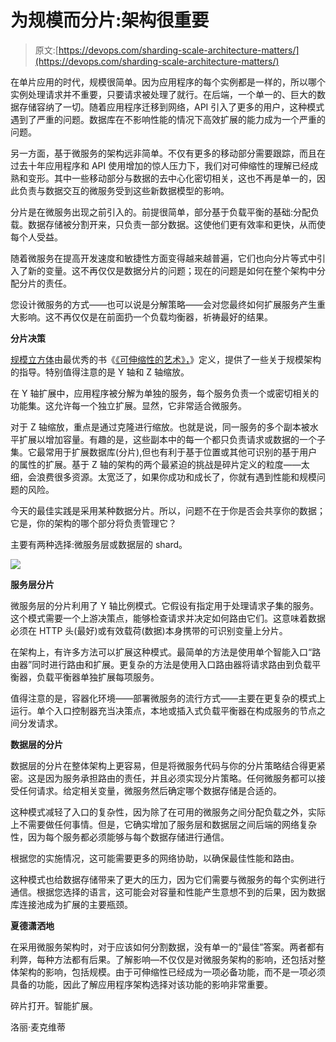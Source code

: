 # 为规模而分片:架构很重要

> 原文:[https://devops.com/sharding-scale-architecture-matters/](https://devops.com/sharding-scale-architecture-matters/)

在单片应用的时代，规模很简单。因为应用程序的每个实例都是一样的，所以哪个实例处理请求并不重要，只要请求被处理了就行。在后端，一个单一的、巨大的数据存储容纳了一切。随着应用程序迁移到网络，API 引入了更多的用户，这种模式遇到了严重的问题。数据库在不影响性能的情况下高效扩展的能力成为一个严重的问题。

另一方面，基于微服务的架构远非简单。不仅有更多的移动部分需要跟踪，而且在过去十年应用程序和 API 使用增加的惊人压力下，我们对可伸缩性的理解已经成熟和变形。其中一些移动部分与数据的去中心化密切相关，这也不再是单一的，因此负责与数据交互的微服务受到这些新数据模型的影响。

分片是在微服务出现之前引入的。前提很简单，部分基于负载平衡的基础:分配负载。数据存储被分割开来，只负责一部分数据。这使他们更有效率和更快，从而使每个人受益。

随着微服务在提高开发速度和敏捷性方面变得越来越普遍，它们也向分片等式中引入了新的变量。这不再仅仅是数据分片的问题；现在的问题是如何在整个架构中分配分片的责任。

您设计微服务的方式——也可以说是分解策略——会对您最终如何扩展服务产生重大影响。这不再仅仅是在前面扔一个负载均衡器，祈祷最好的结果。

**分片决策**

[规模立方体](http://microservices.io/articles/scalecube.html)由最优秀的书《[《可伸缩性的艺术》，](http://theartofscalability.com/)》定义，提供了一些关于规模架构的指导。特别值得注意的是 Y 轴和 Z 轴缩放。

在 Y 轴扩展中，应用程序被分解为单独的服务，每个服务负责一个或密切相关的功能集。这允许每一个独立扩展。显然，它非常适合微服务。

对于 Z 轴缩放，重点是通过克隆进行缩放。也就是说，同一服务的多个副本被水平扩展以增加容量。有趣的是，这些副本中的每一个都只负责请求或数据的一个子集。它最常用于扩展数据库(分片),但也有利于基于位置或其他可识别的基于用户的属性的扩展。基于 Z 轴的架构的两个最紧迫的挑战是碎片定义的粒度——太细，会浪费很多资源。太宽泛了，如果你成功和成长了，你就有遇到性能和规模问题的风险。

今天的最佳实践是采用某种数据分片。所以，问题不在于你是否会共享你的数据；它是，你的架构的哪个部分将负责管理它？

主要有两种选择:微服务层或数据层的 shard。

![](../Images/d5e8a4bd2df0c4e1c8446e84d1d80b3a.png)

**服务层分片**

微服务层的分片利用了 Y 轴比例模式。它假设有指定用于处理请求子集的服务。这个模式需要一个上游决策点，能够检查请求并决定如何路由它们。这意味着数据必须在 HTTP 头(最好)或有效载荷(数据)本身携带的可识别变量上分片。

在架构上，有许多方法可以扩展这种模式。最简单的方法是使用单个智能入口“路由器”同时进行路由和扩展。更复杂的方法是使用入口路由器将请求路由到负载平衡器，负载平衡器单独扩展每项服务。

值得注意的是，容器化环境——部署微服务的流行方式——主要在更复杂的模式上运行。单个入口控制器充当决策点，本地或插入式负载平衡器在构成服务的节点之间分发请求。

**数据层的分片**

数据层的分片在整体架构上更容易，但是将微服务代码与你的分片策略结合得更紧密。这是因为服务承担路由的责任，并且必须实现分片策略。任何微服务都可以接受任何请求。给定相关变量，微服务然后确定哪个数据存储是合适的。

这种模式减轻了入口的复杂性，因为除了在可用的微服务之间分配负载之外，实际上不需要做任何事情。但是，它确实增加了服务层和数据层之间后端的网络复杂性，因为每个服务都必须能够与每个数据存储进行通信。

根据您的实施情况，这可能需要更多的网络协助，以确保最佳性能和路由。

这种模式也给数据存储带来了更大的压力，因为它们需要与微服务的每个实例进行通信。根据您选择的语言，这可能会对容量和性能产生意想不到的后果，因为数据库连接池成为扩展的主要瓶颈。

**夏德潇洒地**

在采用微服务架构时，对于应该如何分割数据，没有单一的“最佳”答案。两者都有利弊，每种方法都有后果。了解影响—不仅仅是对微服务架构的影响，还包括对整体架构的影响，包括规模。由于可伸缩性已经成为一项必备功能，而不是一项必须具备的功能，因此了解应用程序架构选择对该功能的影响非常重要。

碎片打开。智能扩展。

洛丽·麦克维蒂
